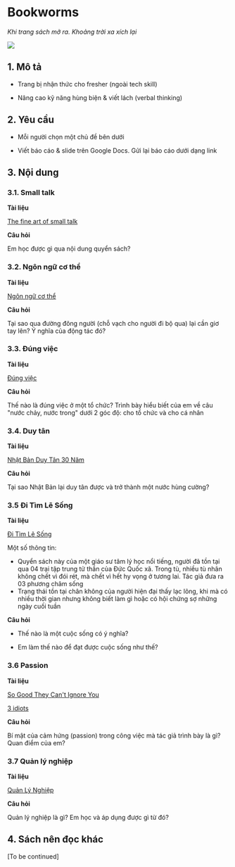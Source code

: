 Bookworms
=============================
*Khi trang sách mở ra. Khoảng trời xa xích lại*

![](/images/chan-trau-doc-sach.jpg)

## 1. Mô tả

- Trang bị nhận thức cho fresher (ngoài tech skill)

- Nâng cao kỹ năng hùng biện & viết lách (verbal thinking)

## 2. Yêu cầu

- Mỗi người chọn một chủ đề bên dưới

- Viết báo cáo & slide trên Google Docs. Gửi lại báo cáo dưới dạng link

## 3. Nội dung 

### 3.1. Small talk

**Tài liệu** 

[The fine art of small talk](https://downloadsach.com/ky-nang-mem/the-fine-art-of-small-talk-ky-nang-bat-dau-duy-tri-cuoc-noi-chuyen-va-tao-dung-mang-luoi-quan-he-xa-hoi.html)

**Câu hỏi** 

Em học được gì qua nội dung quyển sách?

### 3.2. Ngôn ngữ cơ thể

**Tài liệu** 

[Ngôn ngữ cơ thể](https://downloadsach.com/sach-chuyen-nganh/body-language-ngon-ngu-co-the.html)

**Câu hỏi** 

Tại sao qua đường đông người (chỗ vạch cho người đi bộ qua) lại cần giơ tay lên? Ý nghĩa của động tác đó?

### 3.3. Đúng việc

**Tài liệu** 

[Đúng việc](https://tiki.vn/dung-viec-p457210.html)

**Câu hỏi** 

Thế nào là đúng việc ở một tổ chức? Trình bày hiểu biết của em về câu "nước chảy, nước trong" dưới 2 góc độ: cho tổ chức và cho cá nhân

### 3.4. Duy tân 

**Tài liệu** 

[Nhật Bản Duy Tân 30 Năm](https://downloadsach.com/sach-chuyen-nganh/nhat-ban-duy-tan-30-nam.html)

**Câu hỏi** 

Tại sao Nhật Bản lại duy tân được và trở thành một nước hùng cường?

### 3.5 Đi Tìm Lẽ Sống 


**Tài liệu** 

[Đi Tìm Lẽ Sống](https://tiki.vn/di-tim-le-song-tai-ban-p524438.html)

Một số thông tin: 
- Quyển sách này của một giáo sư tâm lý học nổi tiếng, người đã tồn tại qua 04 trại tập trung tử thần của Đức Quốc xã. Trong tù, nhiều tù nhân không chết vì đói rét, mà chết vì hết hy vọng ở tương lai. Tác giả đưa ra 03 phương châm sống 
- Trạng thái tồn tại chân không của người hiện đại thấy lạc lõng, khi mà có nhiều thời gian nhưng không biết làm gì hoặc có hội chứng sợ những ngày cuối tuần 

**Câu hỏi** 

- Thế nào là một cuộc sống có ý nghĩa?

- Em làm thế nào để đạt được cuộc sống như thế?

### 3.6 Passion

**Tài liệu** 

[So Good They Can't Ignore You](https://commoncog.com/blog/so-good-they-cant-ignore-you/)

[3 idiots](http://soha.vn/kham-pha/nhung-bai-hoc-cuoc-song-tu-bo-phim-an-do-3-idiots-20151124112129782.htm)

**Câu hỏi** 

Bí mật của cảm hứng (passion) trong công việc mà tác giả trình bày là gì? Quan điểm của em?

### 3.7 Quản lý nghiệp 

**Tài liệu**

[Quản Lý Nghiệp](https://downloadsachmienphi.com/quan-ly-nghiep)

**Câu hỏi**

Quản lý nghiệp là gì? Em học và áp dụng được gì từ đó?

## 4. Sách nên đọc khác

[To be continued]